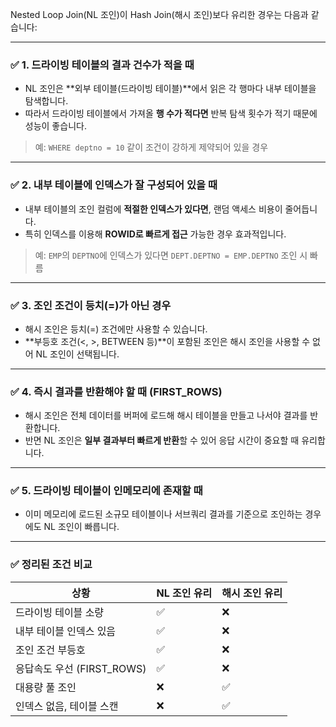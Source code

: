 Nested Loop Join(NL 조인)이 Hash Join(해시 조인)보다 유리한 경우는 다음과 같습니다:

---

### ✅ 1. **드라이빙 테이블의 결과 건수가 적을 때**

* NL 조인은 \*\*외부 테이블(드라이빙 테이블)\*\*에서 읽은 각 행마다 내부 테이블을 탐색합니다.
* 따라서 드라이빙 테이블에서 가져올 **행 수가 적다면** 반복 탐색 횟수가 적기 때문에 성능이 좋습니다.

> 예: `WHERE deptno = 10` 같이 조건이 강하게 제약되어 있을 경우

---

### ✅ 2. **내부 테이블에 인덱스가 잘 구성되어 있을 때**

* 내부 테이블의 조인 컬럼에 **적절한 인덱스가 있다면**, 랜덤 액세스 비용이 줄어듭니다.
* 특히 인덱스를 이용해 **ROWID로 빠르게 접근** 가능한 경우 효과적입니다.

> 예: `EMP`의 `DEPTNO`에 인덱스가 있다면 `DEPT.DEPTNO = EMP.DEPTNO` 조인 시 빠름

---

### ✅ 3. **조인 조건이 등치(=)가 아닌 경우**

* 해시 조인은 등치(=) 조건에만 사용할 수 있습니다.
* \*\*부등호 조건(<, >, BETWEEN 등)\*\*이 포함된 조인은 해시 조인을 사용할 수 없어 NL 조인이 선택됩니다.

---

### ✅ 4. **즉시 결과를 반환해야 할 때 (FIRST\_ROWS)**

* 해시 조인은 전체 데이터를 버퍼에 로드해 해시 테이블을 만들고 나서야 결과를 반환합니다.
* 반면 NL 조인은 **일부 결과부터 빠르게 반환**할 수 있어 응답 시간이 중요할 때 유리합니다.

---

### ✅ 5. **드라이빙 테이블이 인메모리에 존재할 때**

* 이미 메모리에 로드된 소규모 테이블이나 서브쿼리 결과를 기준으로 조인하는 경우에도 NL 조인이 빠릅니다.

---

### ✅ 정리된 조건 비교

| 상황                    | NL 조인 유리 | 해시 조인 유리 |
| --------------------- | -------- | -------- |
| 드라이빙 테이블 소량           | ✅        | ❌        |
| 내부 테이블 인덱스 있음         | ✅        | ❌        |
| 조인 조건 부등호             | ✅        | ❌        |
| 응답속도 우선 (FIRST\_ROWS) | ✅        | ❌        |
| 대용량 풀 조인              | ❌        | ✅        |
| 인덱스 없음, 테이블 스캔        | ❌        | ✅        |

